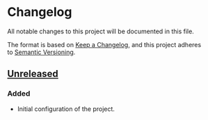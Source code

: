 <!-- markdownlint-disable MD024 -->
# Changelog

All notable changes to this project will be documented in this file.

The format is based on [Keep a Changelog](https://keepachangelog.com), and this project adheres to [Semantic Versioning](https://semver.org).

## [Unreleased]

### Added

- Initial configuration of the project.

[Unreleased]: https://github.com/firefoxic/project-template-gulp-nunjucks/compare/v0.0.1...HEAD
